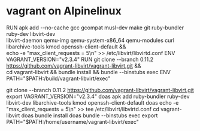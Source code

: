 # vagrant on Alpinelinux

RUN apk add --no-cache gcc gcompat musl-dev make git ruby-bundler ruby-dev libvirt-dev \
    libvirt-daemon qemu-img qemu-system-x86_64 qemu-modules curl libarchive-tools kmod openssh-client-default && \
    echo -e "max_client_requests = 5\n" >> /etc/libvirt/libvirtd.conf
ENV VAGRANT_VERSION="v2.3.4"
RUN git clone --branch 0.11.2 https://github.com/vagrant-libvirt/vagrant-libvirt.git && \
    cd vagrant-libvirt && bundle install && bundle --binstubs exec
ENV PATH="$PATH:/build/vagrant-libvirt/exec"

git clone --branch 0.11.2 https://github.com/vagrant-libvirt/vagrant-libvirt.git
export VAGRANT_VERSION="v2.3.4"
doas apk add ruby-bundler ruby-dev libvirt-dev libarchive-tools kmod openssh-client-default
doas echo -e "max_client_requests = 5\n" >> tee /etc/libvirt/libvirtd.conf
cd vagrant-libvirt
doas bundle install
doas bundle --binstubs exec
export PATH="$PATH:/home/username/vagrant-libvirt/exec"
